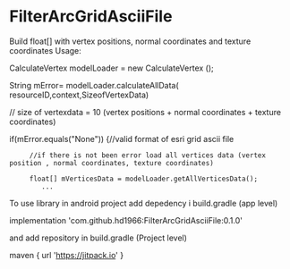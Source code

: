 # FilterArcGridAsciiFile
Build float[] with vertex positions, normal coordinates and texture coordinates
Usage: 

 CalculateVertex modelLoader = new CalculateVertex ();
 
 String mError= modelLoader.calculateAllData( resourceID,context,SizeofVertexData) 
 
 // size of vertexdata = 10 (vertex positions + normal coordinates + texture coordinates)
 
 if(mError.equals("None")) {//valid format of esri grid ascii file
 
         //if there is not been error load all vertices data (vertex position , normal coordinates, texture coordinates) 
         
         float[] mVerticesData = modelLoader.getAllVerticesData();
            ...
To use library in android project add depedency i build.gradle (app level)

implementation 'com.github.hd1966:FilterArcGridAsciiFile:0.1.0'

and add repository in build.gradle (Project level)
 
  maven { url 'https://jitpack.io' }
